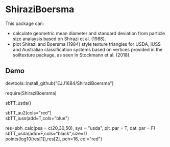 # ShiraziBoersma
This package can:  
 * calculate geometric mean diameter and standard deviation from particle size analaysis based on Shirazi et al. (1988).  
 * plot Shirazi and Boersma (1984) style texture triangles for USDA, IUSS and Australian classification systems based on vertices provided in the soiltexture package, as seen in Stockmann et al. (2018).

## Demo
devtools::install_github("EJJ1684/ShiraziBoersma")  

require(ShiraziBoersma)  

sbTT_usda()  

sbTT_au2(cols="red")  
sbTT_iuss(add=T,cols="blue")  

res=sbh_calc(psa = c(20,30,50), sys = "usda", plt_par = T, dat_par = F)  
sbTT_usda(add=F,cols="black",size=1)  
points(log10(res[1]),res[2], pch=16, col="red")  
